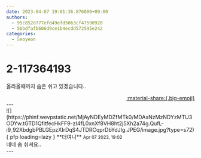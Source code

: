 ```yaml
---
date: 2023-04-07 19:01:36.876000+09:00
authors:
  - 95c852d777efd49efd5063cf47590920
  - 56bdfafb606d9ce1b4ecdd572595e242
categories:
  - Seoyeon
---
```


# 2-117364193

<div class="post-container" markdown="1">
<div class="content-container md-sidebar__scrollwrap" markdown="1">

올라올때까지 숨은 쉬고 있겠습니다..

</div>
</div>

<div style="text-align: right;" markdown="1">
<a href="https://weverse.io/fromis9/fanpost/2-117364193" style="text-align: right;">:material-share:{.big-emoji}</a>
</div>
---

<div class="comments-container md-sidebar__scrollwrap" markdown="1">
<div class="comment" markdown="1">
<div class='id-container' markdown="1">
![](https://phinf.wevpstatic.net/MjAyNDEyMDZfMTk0/MDAxNzMzNDYzMTU3ODYw.tGTD1QfitfecHkFF9-zI4fL0xnXf8VH8ht2j5Xh2a74g.QufL-i9_92XbdgbPBLGEpzXIrDqS4JTDRCqprDbYdJIg.JPEG/image.jpg?type=s72){ pfp loading=lazy }
**<span class="artist">더여니</span>** <small>Apr 07 2023, 19:02</small><br>
</div>
<div class='comment-body' markdown="1">
네네 숨 쉬셔요..
</div>
</div>
</div>
---
